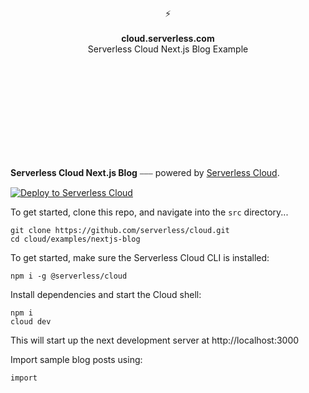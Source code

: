 <br>
<br>
<br>
<br>
<br>
<br>
<br>
<p align="center">
⚡️
<br>
<br>
<b>cloud.serverless.com</b>
<br>
Serverless Cloud Next.js Blog Example
</p>
  
<br>
<br>
<br>
<br>
<br>
<br>
<br>
<br>
<br>

**Serverless Cloud Next.js Blog** ⎯⎯⎯ powered by [Serverless Cloud](https://serverless.com/cloud).

[![Deploy to Serverless Cloud](https://cloud.serverless.com/deploy.svg)](https://cloud.serverless.com/start/clone?repoUrl=https%3A%2F%2Fgithub.com%2Fserverless%2Fcloud%2Ftree%2Fmain%2Fexamples%2Fnextjs-blog)

To get started, clone this repo, and navigate into the `src` directory...

```
git clone https://github.com/serverless/cloud.git
cd cloud/examples/nextjs-blog
```

To get started, make sure the Serverless Cloud CLI is installed:

```
npm i -g @serverless/cloud
```

Install dependencies and start the Cloud shell:

```
npm i
cloud dev
```

This will start up the next development server at http://localhost:3000

Import sample blog posts using:

```
import
```
